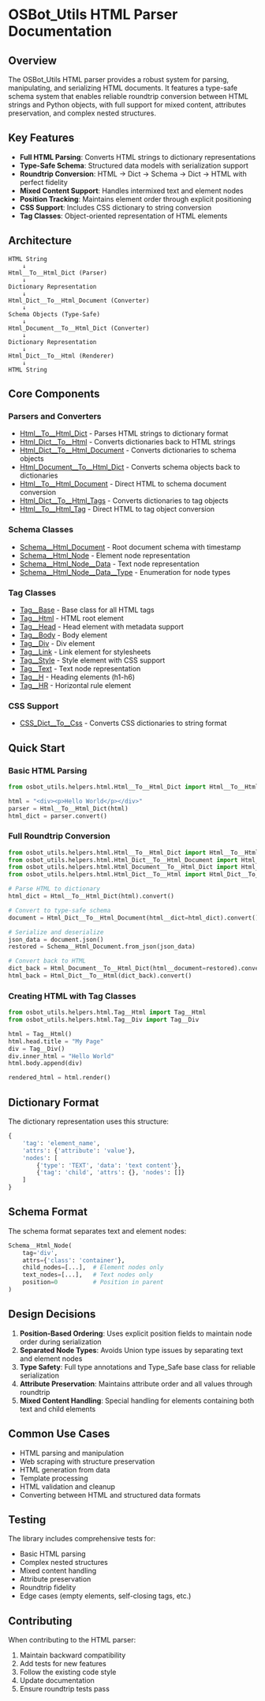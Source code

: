 # OSBot_Utils HTML Parser Documentation

## Overview

The OSBot_Utils HTML parser provides a robust system for parsing, manipulating, and serializing HTML documents. It features a type-safe schema system that enables reliable roundtrip conversion between HTML strings and Python objects, with full support for mixed content, attributes preservation, and complex nested structures.

## Key Features

- **Full HTML Parsing**: Converts HTML strings to dictionary representations
- **Type-Safe Schema**: Structured data models with serialization support
- **Roundtrip Conversion**: HTML → Dict → Schema → Dict → HTML with perfect fidelity
- **Mixed Content Support**: Handles intermixed text and element nodes
- **Position Tracking**: Maintains element order through explicit positioning
- **CSS Support**: Includes CSS dictionary to string conversion
- **Tag Classes**: Object-oriented representation of HTML elements

## Architecture

```
HTML String
    ↓
Html__To__Html_Dict (Parser)
    ↓
Dictionary Representation
    ↓
Html_Dict__To__Html_Document (Converter)
    ↓
Schema Objects (Type-Safe)
    ↓
Html_Document__To__Html_Dict (Converter)
    ↓
Dictionary Representation
    ↓
Html_Dict__To__Html (Renderer)
    ↓
HTML String
```

## Core Components

### Parsers and Converters

- [Html__To__Html_Dict](Html__To__Html_Dict.md) - Parses HTML strings to dictionary format
- [Html_Dict__To__Html](Html_Dict__To__Html.md) - Converts dictionaries back to HTML strings
- [Html_Dict__To__Html_Document](Html_Dict__To__Html_Document.md) - Converts dictionaries to schema objects
- [Html_Document__To__Html_Dict](Html_Document__To__Html_Dict.md) - Converts schema objects back to dictionaries
- [Html__To__Html_Document](Html__To__Html_Document.md) - Direct HTML to schema document conversion
- [Html_Dict__To__Html_Tags](Html_Dict__To__Html_Tags.md) - Converts dictionaries to tag objects
- [Html__To__Html_Tag](Html__To__Html_Tag.md) - Direct HTML to tag object conversion

### Schema Classes

- [Schema__Html_Document](Schema__Html_Document.md) - Root document schema with timestamp
- [Schema__Html_Node](Schema__Html_Node.md) - Element node representation
- [Schema__Html_Node__Data](Schema__Html_Node__Data.md) - Text node representation
- [Schema__Html_Node__Data__Type](Schema__Html_Node__Data__Type.md) - Enumeration for node types

### Tag Classes

- [Tag__Base](Tag__Base.md) - Base class for all HTML tags
- [Tag__Html](Tag__Html.md) - HTML root element
- [Tag__Head](Tag__Head.md) - Head element with metadata support
- [Tag__Body](Tag__Body.md) - Body element
- [Tag__Div](Tag__Div.md) - Div element
- [Tag__Link](Tag__Link.md) - Link element for stylesheets
- [Tag__Style](Tag__Style.md) - Style element with CSS support
- [Tag__Text](Tag__Text.md) - Text node representation
- [Tag__H](Tag__H.md) - Heading elements (h1-h6)
- [Tag__HR](Tag__HR.md) - Horizontal rule element

### CSS Support

- [CSS_Dict__To__Css](CSS_Dict__To__Css.md) - Converts CSS dictionaries to string format

## Quick Start

### Basic HTML Parsing

```python
from osbot_utils.helpers.html.Html__To__Html_Dict import Html__To__Html_Dict

html = "<div><p>Hello World</p></div>"
parser = Html__To__Html_Dict(html)
html_dict = parser.convert()
```

### Full Roundtrip Conversion

```python
from osbot_utils.helpers.html.Html__To__Html_Dict import Html__To__Html_Dict
from osbot_utils.helpers.html.Html_Dict__To__Html_Document import Html_Dict__To__Html_Document
from osbot_utils.helpers.html.Html_Document__To__Html_Dict import Html_Document__To__Html_Dict
from osbot_utils.helpers.html.Html_Dict__To__Html import Html_Dict__To__Html

# Parse HTML to dictionary
html_dict = Html__To__Html_Dict(html).convert()

# Convert to type-safe schema
document = Html_Dict__To__Html_Document(html__dict=html_dict).convert()

# Serialize and deserialize
json_data = document.json()
restored = Schema__Html_Document.from_json(json_data)

# Convert back to HTML
dict_back = Html_Document__To__Html_Dict(html__document=restored).convert()
html_back = Html_Dict__To__Html(dict_back).convert()
```

### Creating HTML with Tag Classes

```python
from osbot_utils.helpers.html.Tag__Html import Tag__Html
from osbot_utils.helpers.html.Tag__Div import Tag__Div

html = Tag__Html()
html.head.title = "My Page"
div = Tag__Div()
div.inner_html = "Hello World"
html.body.append(div)

rendered_html = html.render()
```

## Dictionary Format

The dictionary representation uses this structure:

```python
{
    'tag': 'element_name',
    'attrs': {'attribute': 'value'},
    'nodes': [
        {'type': 'TEXT', 'data': 'text content'},
        {'tag': 'child', 'attrs': {}, 'nodes': []}
    ]
}
```

## Schema Format

The schema format separates text and element nodes:

```python
Schema__Html_Node(
    tag='div',
    attrs={'class': 'container'},
    child_nodes=[...],  # Element nodes only
    text_nodes=[...],   # Text nodes only
    position=0          # Position in parent
)
```

## Design Decisions

1. **Position-Based Ordering**: Uses explicit position fields to maintain node order during serialization
2. **Separated Node Types**: Avoids Union type issues by separating text and element nodes
3. **Type Safety**: Full type annotations and Type_Safe base class for reliable serialization
4. **Attribute Preservation**: Maintains attribute order and all values through roundtrip
5. **Mixed Content Handling**: Special handling for elements containing both text and child elements

## Common Use Cases

- HTML parsing and manipulation
- Web scraping with structure preservation
- HTML generation from data
- Template processing
- HTML validation and cleanup
- Converting between HTML and structured data formats

## Testing

The library includes comprehensive tests for:
- Basic HTML parsing
- Complex nested structures
- Mixed content handling
- Attribute preservation
- Roundtrip fidelity
- Edge cases (empty elements, self-closing tags, etc.)

## Contributing

When contributing to the HTML parser:
1. Maintain backward compatibility
2. Add tests for new features
3. Follow the existing code style
4. Update documentation
5. Ensure roundtrip tests pass